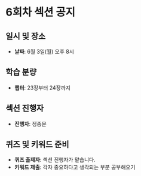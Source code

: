 # 6회차 섹션 공지

## 일시 및 장소
- **날짜**: 6월 3일(월) 오후 8시

## 학습 분량
- **챕터**: 23장부터 24장까지

## 섹션 진행자
- **진행자**: 정종문

## 퀴즈 및 키워드 준비
- **퀴즈 출제자**: 섹션 진행자가 맡습니다.
- **키워드 제출**: 각자 중요하다고 생각되는 부분 공부해오기
